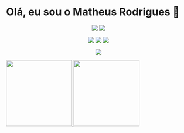 # Olá, eu sou o Matheus Rodrigues 🧠
<div>
  <a href="https://github.com/matheusrodrinks">
</div>
<div align="center">
<a href="https://www.instagram.com/_theusmr/" target="_blank"><img src="https://img.shields.io/badge/-Instagram-%23E4405F?style=for-the-badge&logo=instagram&logoColor=white" target="_blank"></a>
 <a href="https://www.linkedin.com/in/matheus-mendon%C3%A7a-b7326a214/" target="_blank"><img src="https://img.shields.io/badge/-LinkedIn-%230077B5?style=for-the-badge&logo=linkedin&logoColor=white" target="_blank"></a>
 
  <a href = "mailto:matheus30brows@gmail.com"><img src="https://img.shields.io/badge/-Gmail-EA4335?style=for-the-badge&logo=gmail&logoColor=white"></a>
  <a href="https://wa.me/5592985557377"><img src="https://img.shields.io/badge/-Whatsapp-25D366?style=for-the-badge&logo=whatsapp&logoColor=white"></a>
  <a href="https://github.com/matheusrodrinks"><img src="https://img.shields.io/badge/GitHub-100000?style=for-the-badge&logo=github&logoColor=white"></a>
 
  <a href="https://www.youtube.com/watch?v=PmefpISZ7Ew"><img src="https://img.shields.io/badge/YouTube-FF0000?style=for-the-badge&logo=youtube&logoColor=white"></a>
</div>

  <div>
  <a href="https://github.com/matheusrodrinks">
  <img height="180em" src="https://github-readme-stats.vercel.app/api?username=matheusrodrinks&show_icons=true&theme=merko&include_all_commits=true&count_private=true"/>
  <img height="180em" src="https://github-readme-stats.vercel.app/api/top-langs/?username=matheusrodrinks&layout=compact&langs_count=7&theme=merko"/>
</div>
